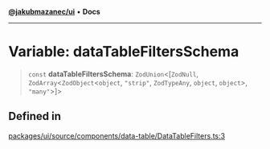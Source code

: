[**@jakubmazanec/ui**](../README.md) • **Docs**

---

# Variable: dataTableFiltersSchema

> `const` **dataTableFiltersSchema**: `ZodUnion`\<[`ZodNull`,
> `ZodArray`\<`ZodObject`\<`object`, `"strip"`, `ZodTypeAny`, `object`, `object`\>, `"many"`\>]\>

## Defined in

[packages/ui/source/components/data-table/DataTableFilters.ts:3](https://github.com/jakubmazanec/tools/blob/e8ae4d79f84effbab1b79b1c88222a54b84f3504/packages/ui/source/components/data-table/DataTableFilters.ts#L3)
